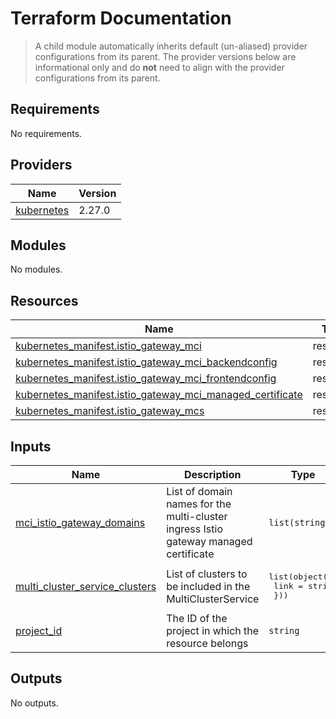 # Terraform Documentation

> A child module automatically inherits default (un-aliased) provider configurations from its parent. The provider versions below are informational only and do **not** need to align with the provider configurations from its parent.

<!-- BEGINNING OF PRE-COMMIT-TERRAFORM DOCS HOOK -->
## Requirements

No requirements.

## Providers

| Name | Version |
|------|---------|
| <a name="provider_kubernetes"></a> [kubernetes](#provider\_kubernetes) | 2.27.0 |

## Modules

No modules.

## Resources

| Name | Type |
|------|------|
| [kubernetes_manifest.istio_gateway_mci](https://registry.terraform.io/providers/hashicorp/kubernetes/latest/docs/resources/manifest) | resource |
| [kubernetes_manifest.istio_gateway_mci_backendconfig](https://registry.terraform.io/providers/hashicorp/kubernetes/latest/docs/resources/manifest) | resource |
| [kubernetes_manifest.istio_gateway_mci_frontendconfig](https://registry.terraform.io/providers/hashicorp/kubernetes/latest/docs/resources/manifest) | resource |
| [kubernetes_manifest.istio_gateway_mci_managed_certificate](https://registry.terraform.io/providers/hashicorp/kubernetes/latest/docs/resources/manifest) | resource |
| [kubernetes_manifest.istio_gateway_mcs](https://registry.terraform.io/providers/hashicorp/kubernetes/latest/docs/resources/manifest) | resource |

## Inputs

| Name | Description | Type | Default | Required |
|------|-------------|------|---------|:--------:|
| <a name="input_mci_istio_gateway_domains"></a> [mci\_istio\_gateway\_domains](#input\_mci\_istio\_gateway\_domains) | List of domain names for the multi-cluster ingress Istio gateway managed certificate | `list(string)` | `[]` | no |
| <a name="input_multi_cluster_service_clusters"></a> [multi\_cluster\_service\_clusters](#input\_multi\_cluster\_service\_clusters) | List of clusters to be included in the MultiClusterService | <pre>list(object({<br>    link = string<br>  }))</pre> | `[]` | no |
| <a name="input_project_id"></a> [project\_id](#input\_project\_id) | The ID of the project in which the resource belongs | `string` | n/a | yes |

## Outputs

No outputs.
<!-- END OF PRE-COMMIT-TERRAFORM DOCS HOOK -->
